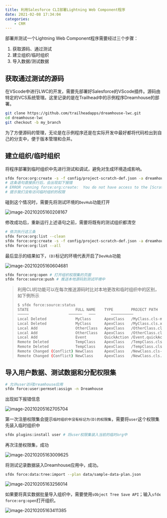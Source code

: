 ```yaml
---
title: 利用Salesforce CLI部署Lightning Web Component程序
date: 2021-02-08 17:34:04
categories:
    - CRM
---
```

部署并测试一个Lightning Web Component程序需要经过三个步骤：

1. 获取源码、通过测试
2. 建立组织/临时组织
3. 导入数据/测试数据
<!-- more -->
## 获取通过测试的源码

在VScode中进行LWC的开发，需要先部署好Salesforce的VScode插件。源码由特定的VCS系统管理。这里记录的是在Trailhead中的示例程序Dreamhouse的部署。

```bash
git clone https://github.com/trailheadapps/dreamhouse-lwc.git
cd dreamhouse-lwc
git checkout -b my_branch
```

为了方便源码的管理，无论是在示例程序还是在实际开发中最好都将代码检出到自己的分支中，便于版本管理和合并。

## 建立组织/临时组织

将程序部署到临时组织中先进行测试和调试，避免对生成环境造成影响。

```bash
sfdx force:org:create -s -f config/project-scratch-def.json -a dreamhouse-org
# 这条语句直接执行后，会出现如下报错
# ERROR running force:org:create:  You do not have access to the [ScratchOrgInfo] object
# 提示我们没有访问临时组织的权限
```

碰到这个情况时，需要先将测试环境的`DevHub`功能打开

![image-20210205160208167](https://656e-env-iybewaod-1257393063.tcb.qcloud.la/image-20210205160208167.png)

修改成功后，重新运行上述语句之前，需要将既有的测试组织都清空

```bash
# 依次执行这三条
sfdx force:org:list --clean
sfdx force:org:create -s -f config/project-scratch-def.json -a dreamhouse-org
sfdx force:org:list --all 
```

最后显示的结果如下，`(D)`标记的环境代表开启了`DevHub`功能

![image-20210205160604681](https://656e-env-iybewaod-1257393063.tcb.qcloud.la/image-20210205160604681.png)

```bash
sfdx force:org:open # 打开组织权限集的页面
sfdx force:source:push # 推送本地源码到测试环境中
```

> 利用CLI的功能可以在每次推送源码时比对本地更改和临时组织中的区别，如下例所示
>
> ```bash
> $ sfdx force:source:status
> STATE                     FULL NAME    TYPE        PROJECT PATH
> ─────                  ──────   ───       ────────── 
> Local Deleted             MyClass      ApexClass   /MyClass.cls-meta.xml
> Local Deleted             MyClass      ApexClass   /MyClass.cls.xml
> Local Add                 OtherClass   ApexClass   /OtherClass.cls-meta.xml
> Local Add                 OtherClass   ApexClass   /OtherClass.cls.xml
> Local Add                 Event        QuickAction /Event.quickAction-meta.xml
> Remote Deleted            TempClass    ApexClass   /TempClass.cls-meta.xml
> Remote Deleted            TempClass    ApexClass   /TempClass.cls.xml
> Remote Changed (Conflict) NewClass     ApexClass   /NewClass.cls-meta.xml
> Remote Changed (Conflict) NewClass     ApexClass   /NewClass.cls.xml
> ```
>
> 

## 导入用户数据、测试数据和分配权限集

```bash
# 允许user访问Dreamhouse应用
sfdx force:user:permset:assign -n Dreamhouse
```

出现如下报错信息

![image-20210205162705704](https://656e-env-iybewaod-1257393063.tcb.qcloud.la/image-20210205162705704.png)

第一次注册权限集会提示`临时组织中没有标记为(D)的权限集`，需要将`user`这个权限集先装入临时组织中

```bash
sfdx plugins:install user # 将user权限集装入当前的临时org中
```

再次注册权限集，成功

![image-20210205163009625](https://656e-env-iybewaod-1257393063.tcb.qcloud.la/image-20210205163009625.png)

将测试记录数据装入Dreamhouse应用中，成功。

```bash
sfdx force:data:tree:import --plan data/sample-data-plan.json
```

![image-20210205163256014](https://656e-env-iybewaod-1257393063.tcb.qcloud.la/image-20210205163256014.png)

如果要将真实数据批量导入组织中，需要使用`sObject Tree Save API`；输入`sfdx force:org:open`打开组织。

![image-20210205163411385](https://656e-env-iybewaod-1257393063.tcb.qcloud.la/image-20210205163411385.png)